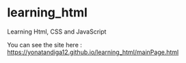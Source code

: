 # learning_html
Learning Html, CSS and JavaScript

You can see the site here : https://yonatandiga12.github.io/learning_html/mainPage.html
